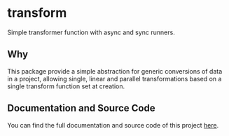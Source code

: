 # transform

Simple transformer function with async and sync runners.

## Why

This package provide a simple abstraction for generic conversions of data in a project, allowing single, linear and parallel transformations based on a single transform function set at creation.

## Documentation and Source Code

You can find the full documentation and source code of this project [here](https://github.com/Giancarl021/transformer).
